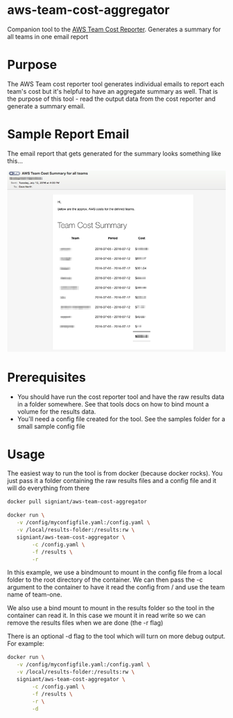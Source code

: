 # aws-team-cost-aggregator
Companion tool to the [AWS Team Cost Reporter](https://github.com/Signiant/aws-team-cost-reporter). Generates a summary for all teams in one email report

# Purpose
The AWS Team cost reporter tool generates individual emails to report each team's cost but it's helpful to have an aggregate summary as well. That is the purpose of this tool - read the output data from the cost reporter and generate a summary email.

# Sample Report Email

The email report that gets generated for the summary looks something like this...

![Sample Report](https://raw.githubusercontent.com/Signiant/aws-team-cost-aggregator/master/images/sample-email.jpg)

# Prerequisites
* You should have run the cost reporter tool and have the raw results data in a folder somewhere.  See that tools docs on how to bind mount a volume for the results data.
* You'll need a config file created for the tool.  See the samples folder for a small sample config file

# Usage

The easiest way to run the tool is from docker (because docker rocks).  You just pass it a folder containing the raw results files and a config file and it will do everything from there

```bash
docker pull signiant/aws-team-cost-aggregator
```

```bash
docker run \
   -v /config/myconfigfile.yaml:/config.yaml \
   -v /local/results-folder:/results:rw \
   signiant/aws-team-cost-aggregator \
        -c /config.yaml \
        -f /results \
        -r
```

In this example, we use a bindmount to mount in the config file from a local folder to the root directory of the container.  We can then pass the -c argument to the container to have it read the config from / and use the team name of team-one.

We also use a bind mount to mount in the results folder so the tool in the container can read it.  In this case we mount it in read write so we can remove the results files when we are done (the -r flag)

There is an optional -d flag to the tool which will turn on more debug output.  For example:

```bash
docker run \
   -v /config/myconfigfile.yaml:/config.yaml \
   -v /local/results-folder:/results:rw \
   signiant/aws-team-cost-aggregator \
        -c /config.yaml \
        -f /results \
        -r \
        -d
```
